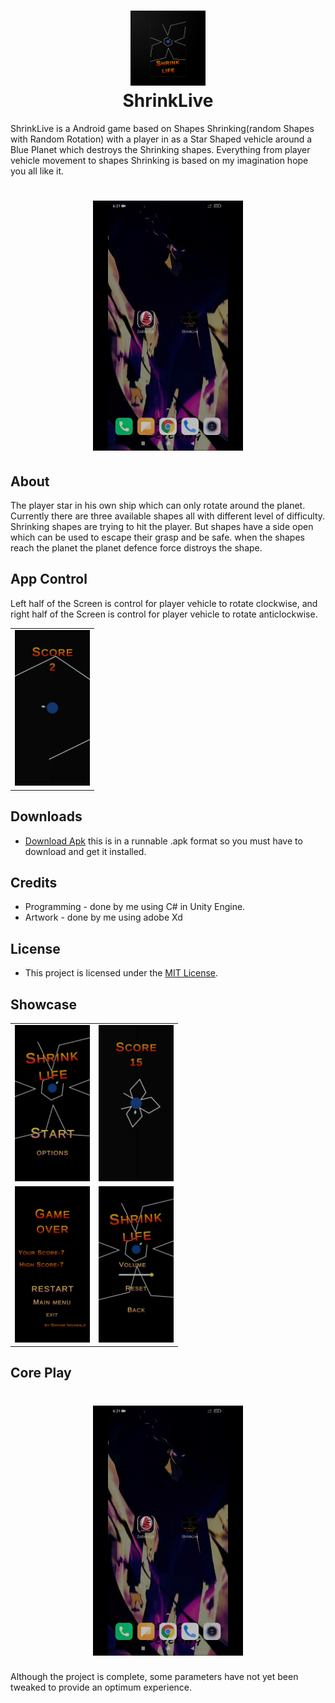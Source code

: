 <h1 align="center">
  <img src="https://github.com/Shivam-ingawale/ShrinkLive-Android-Game/blob/main/ShrinkLife/logo.png" width="120px"/><br/>
  ShrinkLive
</h1>
ShrinkLive is a Android game based on Shapes Shrinking(random Shapes with Random Rotation) with a player in as a Star Shaped vehicle around a Blue Planet which destroys the Shrinking shapes. Everything from player vehicle movement to shapes Shrinking is based on my imagination hope you all like it. 
<h1 align="center">
  <img src="https://github.com/Shivam-ingawale/ShrinkLive-Android-Game/blob/main/ShrinkLife/vid.gif"  width="240" />
</h1>

## About
The player star in his own ship which can only rotate around the planet. Currently there are three available shapes all with different level of difficulty. Shrinking shapes are trying to hit the player. But shapes have a side open which can be used to escape their grasp and be safe. when the shapes reach the planet the planet defence force distroys the shape.

## App Control
Left half of the Screen is control for player vehicle to rotate clockwise, and right half of the Screen is control for player vehicle to rotate anticlockwise.
<table align="center">
<td><img width="120" alt="nordes" src="https://github.com/Shivam-ingawale/ShrinkLive-Android-Game/blob/main/ShrinkLife/2.jpeg"></a></td>
</table>

## Downloads
* [Download Apk](https://github.com/Shivam-ingawale/ShrinkLive-Android-Game/blob/main/ShrinkLife.apk) this is in a runnable .apk format so you must have to download and get it installed. 

## Credits
* Programming - done by me using C# in Unity Engine.
* Artwork - done by me using adobe Xd

## License
* This project is licensed under the [MIT License](https://github.com/Shivam-ingawale/ShrinkLive-Android-Game/blob/master/LICENSE).

## Showcase

<table align="center">
      <tr>
        <td><img width="120" alt="chdemko" src="https://github.com/Shivam-ingawale/ShrinkLive-Android-Game/blob/main/ShrinkLife/1.jpeg"></a></td>
        <td><img width="120" alt="chendaniely" src="https://github.com/Shivam-ingawale/ShrinkLive-Android-Game/blob/main/ShrinkLife/3.jpeg"></a></td>
      </tr>
      <tr>
        <td><img width="120" alt="chendaniely" src="https://github.com/Shivam-ingawale/ShrinkLive-Android-Game/blob/main/ShrinkLife/4.jpeg"></a></td>
        <td><img width="120" alt="nordes" src="https://github.com/Shivam-ingawale/ShrinkLive-Android-Game/blob/main/ShrinkLife/5.jpeg"></a></td>
      </tr>
     </table>

## Core Play
<h1 align="center">
  <img src="https://github.com/Shivam-ingawale/ShrinkLive-Android-Game/blob/main/ShrinkLife/vid.gif"  width="240" />
</h1>
Although the project is complete, some parameters have not yet been tweaked to provide an optimum experience.
